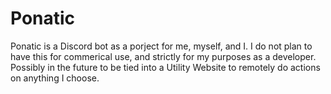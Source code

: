 # Ponatic

Ponatic is a Discord bot as a porject for me, myself, and I. I do not plan to have this for commerical use, and strictly for my purposes as a developer. Possibly in the future to be tied into a Utility Website to remotely do actions on anything I choose. 